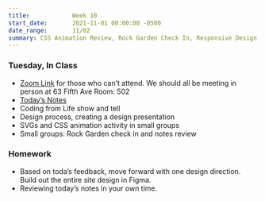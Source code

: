 ```yaml
---
title:            Week 10
start_date:       2021-11-01 00:00:00 -0500
date_range:       11/02
summary: CSS Animation Review, Rock Garden Check In, Responsive Design Review, Intro to JS
---
```


### Tuesday, In Class

- [Zoom Link](https://NewSchool.zoom.us/my/nikafisher) for those who can&rsquo;t attend. We should all be meeting in person at 63 Fifth Ave Room: 502
- [Today&rsquo;s Notes](https://paper.dropbox.com/doc/Parsons-CI-Week-9--BU92t6gAaA5d~zV55qRgm98AAQ-5c8qm2pe52uB1ngQGtDvS)
- Coding from Life show and tell
- Design process, creating a design presentation
- SVGs and CSS animation activity in small groups
- Small groups: Rock Garden check in and notes review


### Homework

- Based on toda&rsquo;s feedback, move forward with one design direction. Build out the entire site design in Figma.
- Reviewing today&rsquo;s notes in your own time.